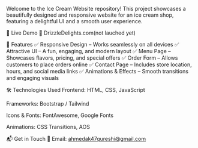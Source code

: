 Welcome to the Ice Cream Website repository! This project showcases a beautifully designed and responsive website for an ice cream shop, featuring a delightful UI and a smooth user experience.

🚀 Live Demo
🔗 DrizzleDelights.com(not lauched yet)

🎨 Features
✅ Responsive Design – Works seamlessly on all devices
✅ Attractive UI – A fun, engaging, and modern layout
✅ Menu Page – Showcases flavors, pricing, and special offers
✅ Order Form – Allows customers to place orders online
✅ Contact Page – Includes store location, hours, and social media links
✅ Animations & Effects – Smooth transitions and engaging visuals

🛠 Technologies Used
Frontend: HTML, CSS, JavaScript

Frameworks: Bootstrap / Tailwind

Icons & Fonts: FontAwesome, Google Fonts

Animations: CSS Transitions, AOS 

📬 Get in Touch
📧 Email: ahmedak47qureshi@gmail.com
